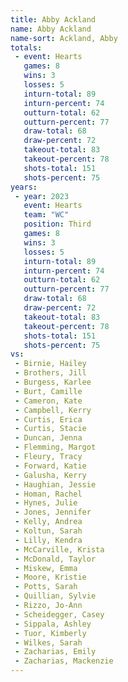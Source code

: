 ```yaml
---
title: Abby Ackland
name: Abby Ackland
name-sort: Ackland, Abby
totals:
 - event: Hearts
   games: 8
   wins: 3
   losses: 5
   inturn-total: 89
   inturn-percent: 74
   outturn-total: 62
   outturn-percent: 77
   draw-total: 68
   draw-percent: 72
   takeout-total: 83
   takeout-percent: 78
   shots-total: 151
   shots-percent: 75
years:
 - year: 2023
   event: Hearts
   team: "WC"
   position: Third
   games: 8
   wins: 3
   losses: 5
   inturn-total: 89
   inturn-percent: 74
   outturn-total: 62
   outturn-percent: 77
   draw-total: 68
   draw-percent: 72
   takeout-total: 83
   takeout-percent: 78
   shots-total: 151
   shots-percent: 75
vs:
 - Birnie, Hailey
 - Brothers, Jill
 - Burgess, Karlee
 - Burt, Camille
 - Cameron, Kate
 - Campbell, Kerry
 - Curtis, Erica
 - Curtis, Stacie
 - Duncan, Jenna
 - Flemming, Margot
 - Fleury, Tracy
 - Forward, Katie
 - Galusha, Kerry
 - Haughian, Jessie
 - Homan, Rachel
 - Hynes, Julie
 - Jones, Jennifer
 - Kelly, Andrea
 - Koltun, Sarah
 - Lilly, Kendra
 - McCarville, Krista
 - McDonald, Taylor
 - Miskew, Emma
 - Moore, Kristie
 - Potts, Sarah
 - Quillian, Sylvie
 - Rizzo, Jo-Ann
 - Scheidegger, Casey
 - Sippala, Ashley
 - Tuor, Kimberly
 - Wilkes, Sarah
 - Zacharias, Emily
 - Zacharias, Mackenzie
---
```


